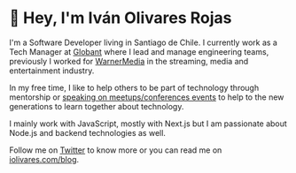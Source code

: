 # 👋  Hey, I'm Iván Olivares Rojas

I'm a Software Developer living in Santiago de Chile. I currently work as a Tech Manager at [Globant](https://www.globant.com) where I lead and manage engineering teams, previously I worked for [WarnerMedia](https://www.warnermedia.com) in the streaming, media and entertainment industry.

In my free time, I like to help others to be part of technology through mentorship or [speaking on meetups/conferences events](https://iolivares.com/talks) to help to the new generations to learn together about technology.

I mainly work with JavaScript, mostly with Next.js but I am passionate about Node.js and backend technologies as well.

Follow me on [Twitter](https://twitter.com/ivolivares) to know more or you can read me on [iolivares.com/blog](https://iolivares.com/blog).
